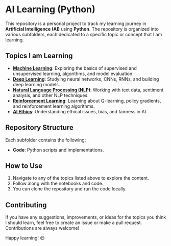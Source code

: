 # AI Learning (Python)

This repository is a personal project to track my learning journey in **Artificial Intelligence (AI)** using **Python**. The repository is organized into various subfolders, each dedicated to a specific topic or concept that I am learning.

## Topics I am Learning

- [**Machine Learning**](./Machine-Learning): Exploring the basics of supervised and unsupervised learning, algorithms, and model evaluation.
- [**Deep Learning**](./Deep-Learning): Studying neural networks, CNNs, RNNs, and building deep learning models.
- [**Natural Language Processing (NLP)**](./NLP): Working with text data, sentiment analysis, and other NLP techniques.
- [**Reinforcement Learning**](./Reinforcement-Learning): Learning about Q-learning, policy gradients, and reinforcement learning algorithms.
- [**AI Ethics**](./AI-Ethics): Understanding ethical issues, bias, and fairness in AI.

## Repository Structure


Each subfolder contains the following:

- **Code**: Python scripts and implementations.

## How to Use

1. Navigate to any of the topics listed above to explore the content.
2. Follow along with the notebooks and code.
3. You can clone the repository and run the code locally.

## Contributing

If you have any suggestions, improvements, or ideas for the topics you think I should learn, feel free to create an issue or make a pull request. Contributions are always welcome!

Happy learning! 😊
